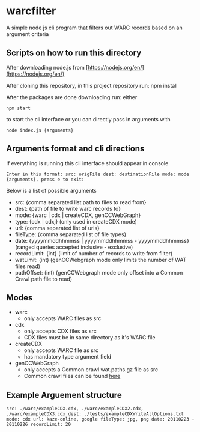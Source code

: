 # warcfilter

A simple node js cli program that filters out WARC records based on an argument criteria

## Scripts on how to run this directory 

After downloading node.js from [https://nodejs.org/en/](https://nodejs.org/en/)

After cloning this repository, in this project repository run: npm install

After the packages are done downloading run: either

```
npm start
```
to start the cli interface or you can directly pass in arguments with

```
node index.js {arguments}
```

## Arguments format and cli directions

If everything is running this cli interface should appear in console

```
Enter in this format: src: origFile dest: destinationFile mode: mode {arguments}, press e to exit:
```

Below is a list of possible arguments

- src: {comma separated list path to files to read from}   
- dest: {path of file to write warc records to}
- mode: {warc | cdx | createCDX, genCCWebGraph}
- type: {cdx | cdxj} (only used in createCDX mode)
- url: {comma separated list of urls} 
- fileType: {comma separated list of file types}
- date: {yyyymmddhhmmss | yyyymmddhhmmss - yyyymmddhhmmss} (ranged queries accepted inclusive - exclusive)
- recordLimit: {int} (limit of number of records to write from filter)
- watLimit: (int) (genCCWebgraph mode only limits the number of WAT files read)
- pathOffset: (int) (genCCWebgraph mode only offset into a Common Crawl path file to read)

## Modes
- warc
  - only accepts WARC files as src
- cdx
  - only accepts CDX files as src
  - CDX files must be in same directory as it's WARC file
- createCDX
  - only accepts WARC file as src
  - has mandatory type argument field
- genCCWebGraph
  - only accepts a Common crawl wat.paths.gz file as src
  - Common crawl files can be found [here](https://commoncrawl.org/the-data/get-started/)

## Example Arguement structure

```
src: ./warc/exampleCDX.cdx, ./warc/exampleCDX2.cdx, ./warc/exampleCDX3.cdx dest: ./tests/exampleCDXWriteAllOptions.txt mode: cdx url: kaze-online, google fileType: jpg, png date: 20110223 - 20110226 recordLimit: 20
```


